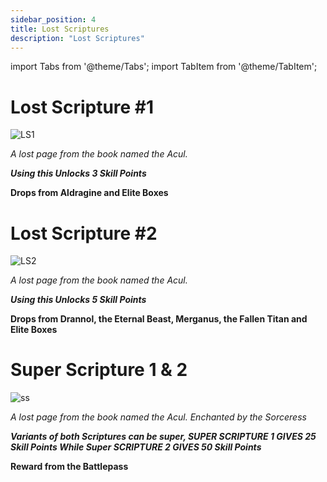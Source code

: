 ```yaml
---
sidebar_position: 4
title: Lost Scriptures
description: "Lost Scriptures"
---
```


import Tabs from '@theme/Tabs';
import TabItem from '@theme/TabItem';

<Tabs>
  <TabItem value="Lost Scripture 1" label="Lost Scripture 1" default>

# Lost Scripture #1

![LS1](https://vwiki.valorserver.com/api/item/picture/lost%20scripture)

<i>A lost page from the book named the Acul.</i>

***Using this Unlocks 3 Skill Points***

**Drops from Aldragine and Elite Boxes**

  </TabItem>
  <TabItem value="Lost Scripture 2" label="Lost Scripture 2">

# Lost Scripture #2

![LS2](https://i.imgur.com/53bWGQN.png)

<i>A lost page from the book named the Acul.</i>

***Using this Unlocks 5 Skill Points***

**Drops from Drannol, the Eternal Beast, Merganus, the Fallen Titan and Elite Boxes**

  </TabItem>
  <TabItem value="Super Scripture" label="Super Scripture">

# Super Scripture 1 & 2

![ss](https://vwiki.valorserver.com/api/item/picture/super%20scripture)

<i>A lost page from the book named the Acul. Enchanted by the Sorceress</i>

***Variants of both Scriptures can be super, SUPER SCRIPTURE 1 GIVES 25 Skill Points While Super SCRIPTURE 2 GIVES 50 Skill Points***

**Reward from the Battlepass**

  </TabItem>
</Tabs>
